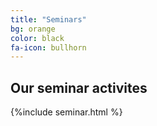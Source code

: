 ```yaml
---
title: "Seminars"
bg: orange
color: black
fa-icon: bullhorn
---
```


## Our seminar activites

{%include seminar.html %}


